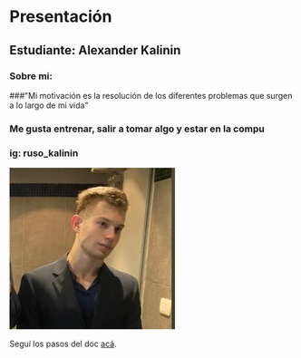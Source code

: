 # Presentación


## Estudiante: Alexander Kalinin

### Sobre mi: 
###"Mi motivación es la resolución de los diferentes problemas que surgen a lo largo de mi vida"
### Me gusta entrenar, salir a tomar algo y estar en la compu
### ig: ruso_kalinin

![mi foto](fotoP.jpeg)






Seguí los pasos del doc [acá](https://docs.google.com/document/d/e/2PACX-1vTNHQ5dzaVFhKPd4UxLOGhZa9Ix_bDgpyIftq4gqzz7674dHmHkcH2oH9TpQ_TsghZkiSPBoUm2ftzM/pub).
